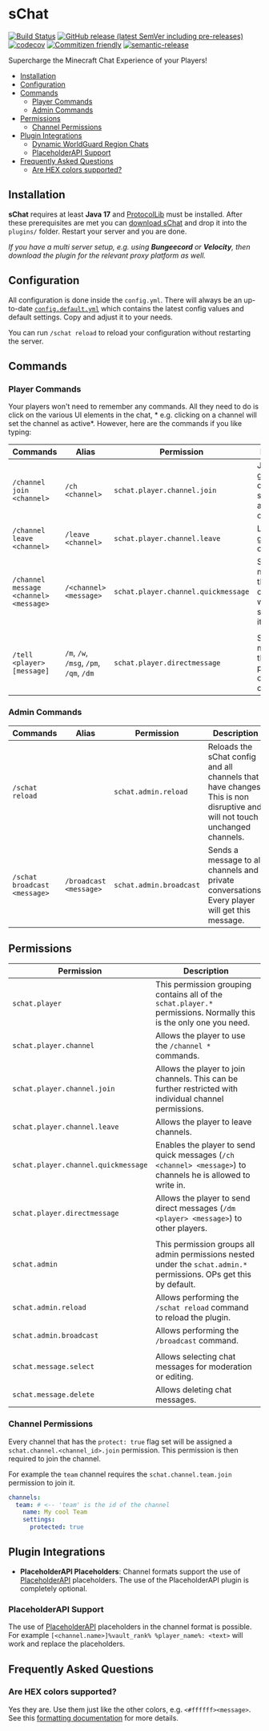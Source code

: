 # sChat

[![Build Status](https://github.com/sVoxelDev/sChat/workflows/Build/badge.svg)](../../actions?query=workflow%3ABuild)
[![GitHub release (latest SemVer including pre-releases)](https://img.shields.io/github/v/release/sVoxelDev/sChat?include_prereleases&label=release)](../../releases)
[![codecov](https://codecov.io/gh/sVoxelDev/sChat/branch/master/graph/badge.svg)](https://codecov.io/gh/sVoxelDev/sChat)
[![Commitizen friendly](https://img.shields.io/badge/commitizen-friendly-brightgreen.svg)](http://commitizen.github.io/cz-cli/)
[![semantic-release](https://img.shields.io/badge/%20%20%F0%9F%93%A6%F0%9F%9A%80-semantic--release-e10079.svg)](https://github.com/semantic-release/semantic-release)

Supercharge the Minecraft Chat Experience of your Players!

* [Installation](#installation)
* [Configuration](#configuration)
* [Commands](#commands)
  * [Player Commands](#player-commands)
  * [Admin Commands](#admin-commands)
* [Permissions](#permissions)
  * [Channel Permissions](#channel-permissions)
* [Plugin Integrations](#plugin-integrations)
  * [Dynamic WorldGuard Region Chats](#dynamic-worldguard-region-chats)
  * [PlaceholderAPI Support](#placeholderapi-support)
* [Frequently Asked Questions](#frequently-asked-questions)
  * [Are HEX colors supported?](#are-hex-colors-supported)

## Installation

**sChat** requires at least **Java 17** and [ProtocolLib][4] must be installed. After these prerequisites are met you
can [download sChat][5] and drop it into the `plugins/` folder. Restart your server and you are done.

*If you have a multi server setup, e.g. using **Bungeecord** or **Velocity**, then download the plugin for the relevant proxy platform as well.*

## Configuration

All configuration is done inside the `config.yml`. There will always be an
up-to-date [`config.default.yml`](bukkit/src/main/resources/config.yml) which contains the latest config values and
default settings. Copy and adjust it to your needs.

You can run `/schat reload` to reload your configuration without restarting the server.

## Commands

### Player Commands

Your players won't need to remember any commands. All they need to do is click on the various UI elements in the chat, *
e.g. clicking on a channel will set the channel as active*. However, here are the commands if you like typing:

| Commands                               | Alias | Permission | Description |
|----------------------------------------| ----- | ---------- | ----------- |
| `/channel join <channel>`              | `/ch <channel>` | `schat.player.channel.join` | Joins the given channel or sets it as active channel. |
| `/channel leave <channel>`             | `/leave <channel>` | `schat.player.channel.leave` | Leaves the given channel. |
| `/channel message <channel> <message>` | `/<channel> <message>` | `schat.player.channel.quickmessage` | Sends a message to the given channel without switching to it. |
|                                        | | | |
| `/tell <player> [message]`               | `/m`, `/w`, `/msg`, `/pm`, `/qm`, `/dm` | `schat.player.directmessage` | Sends a message to the given player or opens the conversation. |

### Admin Commands

| Commands | Alias | Permission | Description |
| -------- | ----- | ---------- | ----------- |
| `/schat reload` | | `schat.admin.reload` | Reloads the sChat config and all channels that have changes. This is non disruptive and will not touch unchanged channels. |
| `/schat broadcast <message>` | `/broadcast <message>` | `schat.admin.broadcast` | Sends a message to all channels and private conversations. Every player will get this message. |

## Permissions

| Permission | Description |
| ---------- | ----------- |
| `schat.player` | This permission grouping contains all of the `schat.player.*` permissions. Normally this is the only one you need. |
| `schat.player.channel` | Allows the player to use the `/channel *` commands. |
| `schat.player.channel.join` | Allows the player to join channels. This can be further restricted with individual channel permissions. |
| `schat.player.channel.leave` | Allows the player to leave channels. |
| `schat.player.channel.quickmessage` | Enables the player to send quick messages (`/ch <channel> <message>`) to channels he is allowed to write in. |
| `schat.player.directmessage` | Allows the player to send direct messages (`/dm <player> <message>`) to other players. |
| | |
| `schat.admin` | This permission groups all admin permissions nested under the `schat.admin.*` permissions. OPs get this by default. |
| `schat.admin.reload` | Allows performing the `/schat reload` command to reload the plugin. |
| `schat.admin.broadcast` | Allows performing the `/broadcast` command. |
| | |
| `schat.message.select` | Allows selecting chat messages for moderation or editing. |
| `schat.message.delete` | Allows deleting chat messages. |

### Channel Permissions

Every channel that has the `protect: true` flag set will be assigned a `schat.channel.<channel_id>.join` permission. This
permission is then required to join the channel.

For example the `team` channel requires the `schat.channel.team.join` permission to join it.

```yaml
channels:
  team: # <-- 'team' is the id of the channel 
    name: My cool Team
    settings:
      protected: true
```

## Plugin Integrations

- **PlaceholderAPI Placeholders**: Channel formats support the use of [PlaceholderAPI][3] placeholders. The use of the
  PlaceholderAPI plugin is completely optional.

### PlaceholderAPI Support

The use of [PlaceholderAPI][2] placeholders in the channel format is possible. For
example `[<channel.name>]%vault_rank% %player_name%: <text>` will work and replace the placeholders.

## Frequently Asked Questions

### Are HEX colors supported?

Yes they are. Use them just like the other colors, e.g. `<#ffffff><message>`. See this [formatting documentation][6] for
more details.

[1]: https://papermc.io/

[2]: https://www.spigotmc.org/resources/vault.34315/

[3]: https://www.spigotmc.org/resources/placeholderapi.6245/

[4]: https://www.spigotmc.org/resources/protocollib.1997/

[5]: https://github.com/Silthus/sChat/releases

[6]: https://docs.adventure.kyori.net/minimessage#format
